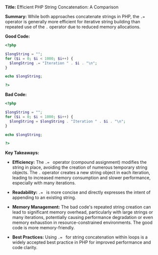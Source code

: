 **Title:** Efficient PHP String Concatenation: A Comparison

**Summary:**  While both approaches concatenate strings in PHP, the `.= ` operator is generally more efficient for iterative string building than repeated use of the `.` operator due to reduced memory allocations.

**Good Code:**

```php
<?php

$longString = "";
for ($i = 0; $i < 1000; $i++) {
  $longString .= "Iteration " . $i . "\n"; 
}

echo $longString;

?>
```

**Bad Code:**

```php
<?php

$longString = "";
for ($i = 0; $i < 1000; $i++) {
  $longString = $longString . "Iteration " . $i . "\n";
}

echo $longString;

?>
```


**Key Takeaways:**

* **Efficiency:** The `.= ` operator (compound assignment) modifies the string in place, avoiding the creation of numerous temporary string objects.  The `.` operator creates a new string object in each iteration, leading to increased memory consumption and slower performance, especially with many iterations.

* **Readability:**  `.= ` is more concise and directly expresses the intent of appending to an existing string.

* **Memory Management:** The bad code's repeated string creation can lead to significant memory overhead, particularly with large strings or many iterations, potentially causing performance degradation or even memory exhaustion in resource-constrained environments.  The good code is more memory-friendly.

* **Best Practices:** Using `.= ` for string concatenation within loops is a widely accepted best practice in PHP for improved performance and code clarity.
